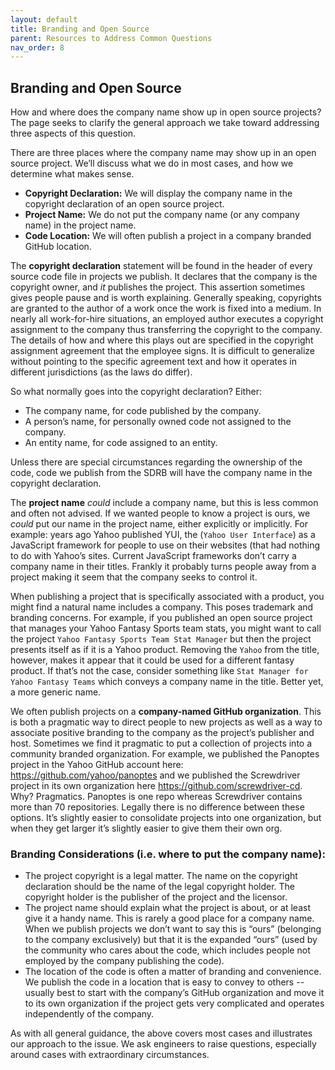 ```yaml
---
layout: default
title: Branding and Open Source
parent: Resources to Address Common Questions
nav_order: 8
---
```


## Branding and Open Source

How and where does the company name show up in open source projects? The page seeks to clarify the general approach we take toward addressing three aspects of this question.

There are three places where the company name may show up in an open source project. We’ll discuss what we do in most cases, and how we determine what makes sense.
* **Copyright Declaration:** We will display the company name in the copyright declaration of an open source project.
* **Project Name:** We do not put the company name (or any company name) in the project name.
* **Code Location:** We will often publish a project in a company branded GitHub location.

The **copyright declaration** statement will be found in the header of every source code file in projects we publish. It declares that the company is the copyright owner, and _it_ publishes the project. This assertion sometimes gives people pause and is worth explaining. Generally speaking, copyrights are granted to the author of a work once the work is fixed into a medium. In nearly all work-for-hire situations, an employed author executes a copyright assignment to the company thus transferring the copyright to the company. The details of how and where this plays out are specified in the copyright assignment agreement that the employee signs. It is difficult to generalize without pointing to the specific agreement text and how it operates in different jurisdictions (as the laws do differ).

So what normally goes into the copyright declaration? Either:
* The company name, for code published by the company.
* A person’s name, for personally owned code not assigned to the company.
* An entity name, for code assigned to an entity.

Unless there are special circumstances regarding the ownership of the code, code we publish from the SDRB will have the company name in the copyright declaration.

The **project name** _could_ include a company name, but this is less common and often not advised. If we wanted people to know a project is ours, we _could_ put our name in the project name, either explicitly or implicitly. For example: years ago Yahoo published YUI, the (`Yahoo User Interface`) as a JavaScript framework for people to use on their websites (that had nothing to do with Yahoo’s sites. Current JavaScript frameworks don’t carry a company name in their titles. Frankly it probably turns people away from a project making it seem that the company seeks to control it.

When publishing a project that is specifically associated with a product, you might find a natural name includes a company. This poses trademark and branding concerns. For example, if you published an open source project that manages your Yahoo Fantasy Sports team stats, you might want to call the project `Yahoo Fantasy Sports Team Stat Manager` but then the project presents itself as if it is a Yahoo product. Removing the `Yahoo` from the title, however, makes it appear that it could be used for a different fantasy product. If that’s not the case, consider something like `Stat Manager for Yahoo Fantasy Teams` which conveys a company name in the title. Better yet, a more generic name.

We often publish projects on a **company-named GitHub organization**. This is both a pragmatic way to direct people to new projects as well as a way to associate positive branding to the company as the project’s publisher and host. Sometimes we find it pragmatic to put a collection of projects into a community branded organization. For example, we published the Panoptes project in the Yahoo GitHub account here: https://github.com/yahoo/panoptes and we published the Screwdriver project in its own organization here https://github.com/screwdriver-cd. Why? Pragmatics. Panoptes is one repo whereas Screwdriver contains more than 70 repositories. Legally there is no difference between these options. It’s slightly easier to consolidate projects into one organization, but when they get larger it’s slightly easier to give them their own org.

### Branding Considerations (i.e. where to put the company name):

* The project copyright is a legal matter. The name on the copyright declaration should be the name of the legal copyright holder. The copyright holder is the publisher of the project and the licensor.
* The project name should explain what the project is about, or at least give it a handy name. This is rarely a good place for a company name. When we publish projects we don’t want to say this is “ours” (belonging to the company exclusively) but that it is the expanded “ours” (used by the community who cares about the code, which includes people not employed by the company publishing the code).
* The location of the code is often a matter of branding and convenience. We publish the code in a location that is easy to convey to others -- usually best to start with the company’s GitHub organization and move it to its own organization if the project gets very complicated and operates independently of the company.

As with all general guidance, the above covers most cases and illustrates our approach to the issue. We ask engineers to raise questions, especially around cases with extraordinary circumstances.
